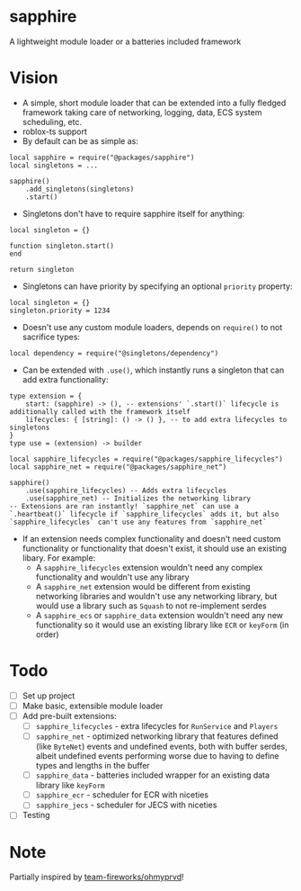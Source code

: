 # sapphire
A lightweight module loader or a batteries included framework

# Vision
- A simple, short module loader that can be extended into a fully fledged framework taking care of networking, logging, data, ECS system scheduling, etc.
- roblox-ts support
- By default can be as simple as:
```luau
local sapphire = require("@packages/sapphire")
local singletons = ...

sapphire()
    .add_singletons(singletons)
    .start()
```
- Singletons don't have to require sapphire itself for anything:
```luau
local singleton = {}

function singleton.start()
end

return singleton
```
- Singletons can have priority by specifying an optional `priority` property:
```luau
local singleton = {}
singleton.priority = 1234
```
- Doesn't use any custom module loaders, depends on `require()` to not sacrifice types:
```luau
local dependency = require("@singletons/dependency")
```
- Can be extended with `.use()`, which instantly runs a singleton that can add extra functionality:
```luau
type extension = {
    start: (sapphire) -> (), -- extensions' `.start()` lifecycle is additionally called with the framework itself
    lifecycles: { [string]: () -> () }, -- to add extra lifecycles to singletons
}
type use = (extension) -> builder
```
```luau
local sapphire_lifecycles = require("@packages/sapphire_lifecycles")
local sapphire_net = require("@packages/sapphire_net")

sapphire()
    .use(sapphire_lifecycles) -- Adds extra lifecycles
    .use(sapphire_net) -- Initializes the networking library
-- Extensions are ran instantly! `sapphire_net` can use a `.heartbeat()` lifecycle if `sapphire_lifecycles` adds it, but also `sapphire_lifecycles` can't use any features from `sapphire_net`
```
- If an extension needs complex functionality and doesn't need custom functionality or functionality that doesn't exist, it should use an existing libary. For example:
  - A `sapphire_lifecycles` extension wouldn't need any complex functionality and wouldn't use any library
  - A `sapphire_net` extension would be different from existing networking libraries and wouldn't use any networking library, but would use a library such as `Squash` to not re-implement serdes
  - A `sapphire_ecs` or `sapphire_data` extension wouldn't need any new functionality so it would use an existing library like `ECR` or `keyForm` (in order)

# Todo
- [ ] Set up project
- [ ] Make basic, extensible module loader
- [ ] Add pre-built extensions:
  - [ ] `sapphire_lifecycles` - extra lifecycles for `RunService` and `Players`
  - [ ] `sapphire_net` - optimized networking library that features defined (like `ByteNet`) events and undefined events, both with buffer serdes, albeit undefined events performing worse due to having to define types and lengths in the buffer
  - [ ] `sapphire_data` - batteries included wrapper for an existing data library like `keyForm`
  - [ ] `sapphire_ecr` - scheduler for ECR with niceties
  - [ ] `sapphire_jecs` - scheduler for JECS with niceties
- [ ] Testing
     
# Note
Partially inspired by [team-fireworks/ohmyprvd](https://github.com/team-fireworks/ohmyprvd)!
